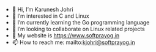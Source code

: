 - 👋 Hi, I’m Karunesh Johri
- 👀 I’m interested in C and Linux
- 🌱 I’m currently learning the Go programming language 
- 💞️ I’m looking to collaborate on Linux related projects
- 👀 My website is https://www.softprayog.in
- 📫 How to reach me: mailto:kjohri@softprayog.in

<!---
kjohri/kjohri is a ✨ special ✨ repository because its `README.md` (this file) appears on your GitHub profile.
You can click the Preview link to take a look at your changes.
--->
